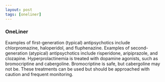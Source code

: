 ```yaml
---
layout: post
tags: [oneliner]
---
```



### OneLiner

Examples of first-generation (typical) antipsychotics include chlorpromazine, haloperidol, and fluphenazine. Examples of second-generation (atypical) antipsychotics include risperidone, aripiprazole, and clozapine. Hyperprolactinemia is treated with dopamine agonists, such as bromocriptine and cabergoline. Bromocriptine is safe, but cabergoline may not be. These treatments can be used but should be approached with caution and frequent monitoring.
